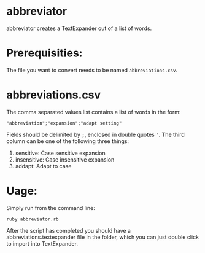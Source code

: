 abbreviator
===========

abbreviator creates a TextExpander out of a list of words.


Prerequisities:
===============

The file you want to convert needs to be named `abbreviations.csv`.

abbreviations.csv
=================

The comma separated values list contains a list of words in the form:

	"abbreviation";"expansion";"adapt setting"

Fields should be delimited by `;`, enclosed in double quotes `"`. The third column can be one of the following three things:

1. sensitive: Case sensitive expansion
2. insensitive: Case insensitive expansion
3. addapt: Adapt to case

Uage:
=====

Simply run from the command line:

	ruby abbreviator.rb

After the script has completed you should have a abbreviations.textexpander file in the folder, which you can just double click to import into TextExpander.

